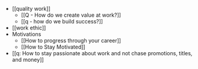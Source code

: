 - [[quality work]]
	- [[Q - How do we create value at work?]]
	- [[q - how do we build success?]]
- [[work ethic]]
- Motivations
	- [[How to progress through your career]]
	- [[How to Stay Motivated]]
- [[q: How to stay passionate about work and not chase promotions, titles, and money]]